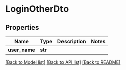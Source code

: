 # LoginOtherDto

## Properties
Name | Type | Description | Notes
------------ | ------------- | ------------- | -------------
**user_name** | **str** |  | 

[[Back to Model list]](../README.md#documentation-for-models) [[Back to API list]](../README.md#documentation-for-api-endpoints) [[Back to README]](../README.md)

